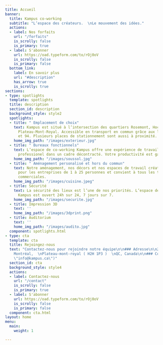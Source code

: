 ```yaml
---
title: Accueil
banner:
  title: Kampus co-working
  subtitle: "L’espace des créateurs.  \nLe mouvement des idées."
  actions:
  - label: Nos forfaits
    url: "/forfaits"
    is_scrolly: false
    is_primary: true
  - label: S'abonner
    url: https://oad.typeform.com/to/rOj0oV
    is_scrolly: false
    is_primary: false
  bottom_link:
    label: En savoir plus
    url: "#description"
    has_arrow: true
    is_scrolly: true
sections:
- type: spotlights
  template: spotlights
  title: description
  section_id: description
  background_style: style2
  spotlights:
  - title: " Emplacement de choix"
    text: Kampus est situé à l’intersection des quartiers Rosemont, Hochelaga et du
      Plateau-Mont-Royal. Accessible en transport en commun grâce aux lignes 97, 24
      et 94. Plusieurs places de stationnement sont aussi à proximité.
    home_img_path: "/images/exterieur.jpg"
  - title: " Bureaux fonctionnels"
    text: L’espace de co-working Kampus offre une expérience de travail agréable et
      professionel dans un cadre décontracté. Votre productivité est garantie.
    home_img_path: "/images/soussol.jpg"
  - title: " Aménagement personalisé et hors du commun"
    text: Notre aménagement, nos décors et nos espaces de travail créatifs sont idéales
      pour les entreprises de 1 à 25 personnes et convient à tous les types de demandes
      commerciales.
    home_img_path: "/images/cuisine.jpeg"
  - title: Sécurité
    text: La sécurité des lieux est l’une de nos priorités. L’espace de co-working
      Kampus est ouvert 24h sur 24, 7 jours sur 7.
    home_img_path: "/images/securite.jpg"
  - title: Impression 3D
    text: ''
    home_img_path: "/images/3dprint.png"
  - title: Auditorium
    text: ''
    home_img_path: "/images/audito.jpg"
  component: spotlights.html
- type: cta
  template: cta
  title: Rejoingez-nous
  text: "Contactez-nous pour rejoindre notre équipe\n\n### Adresse\n\n2700 rue Angus,
    Montréal,  \nPlateau-mont-royal ( H2H 1P3 )  \nQC, Canada\n\n### Courriel\n\n[info@kampus.ca](mailto:info@kampus.ca
    \"info@kampus.ca\")"
  section_id: cta
  background_style: style4
  actions:
  - label: Contactez-nous
    url: "/contact"
    is_scrolly: false
    is_primary: true
  - label: S'abonner
    url: https://oad.typeform.com/to/rOj0oV
    is_scrolly: false
    is_primary: false
  component: cta.html
layout: home
menu:
  main:
    weight: 1

---
```

